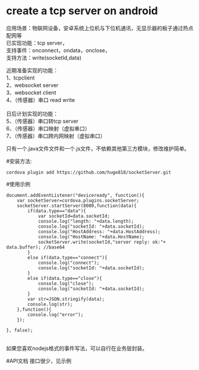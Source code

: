 # create a tcp server on android
应用场景：物联网设备，安卓系统上位机与下位机通讯，无显示器的板子通过热点配网等<br/>
已实现功能：tcp server，<br/>
支持事件：onconnect，ondata，onclose，<br/>
支持方法：write(socketId,data)<br/>

近期准备实现的功能：<br/>
1、tcpclient <br/>
2、websocket server <br/>
3、websocket client<br/>
4、（传感器）串口 read write<br/>
 <br/>
日后计划实现的功能：<br/>
5、（传感器）串口转tcp server<br/>
6、（传感器）串口映射（虚拟串口）<br/>
7、（传感器）串口跨内网映射（虚拟串口）<br/>

只有一个.java文件文件和一个.js文件，不依赖其他第三方模块，修改维护简单。

#安装方法: 

``````
cordova plugin add https://github.com/huge818/socketServer.git
````````

#使用示例
```````````
document.addEventListener("deviceready", function(){
	var socketServer=cordova.plugins.socketServer;
	socketServer.startServer(8080,function(data){
		if(data.type=="data"){
			var socketId=data.socketId;
			console.log("length: "+data.length);
			console.log("socketId: "+data.socketId);
			console.log("HostAddress: "+data.HostAddress);
			console.log("HostName: "+data.HostName);
			socketServer.write(socketId,"server reply: ok:"+ data.buffer); //base64
		}
		else if(data.type=="connect"){
			console.log("connect");
			console.log("socketId: "+data.socketId);
		}
		else if(data.type=="close"){
			console.log("close");
			console.log("socketId: "+data.socketId);
		}
	  	var str=JSON.stringify(data);
	  	console.log(str);
	},function(){
		console.log("error");
	});

}, false);

```````````
<br/>
如果您喜欢nodejs格式的事件写法，可以自行在业务层封装。<br/>

#API文档
接口很少，见示例


